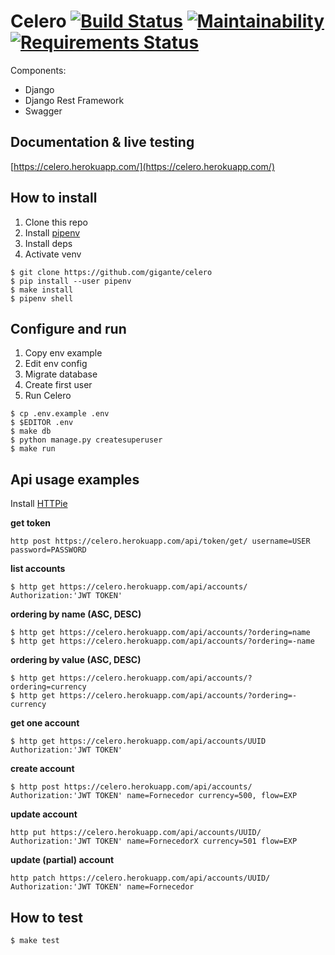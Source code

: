 # Celero [![Build Status](https://travis-ci.com/gigante/celero.svg?token=TjraJrya6tP6gQkwQ3xk&branch=master)](https://travis-ci.com/gigante/celero) [![Maintainability](https://api.codeclimate.com/v1/badges/4934f9263ab5e221c4b3/maintainability)](https://codeclimate.com/repos/5c7fd947c1be5c29740034fd/maintainability) [![Requirements Status](https://requires.io/github/gigante/celero/requirements.svg?branch=master)](https://requires.io/github/gigante/celero/requirements/?branch=master)

Components:
- Django
- Django Rest Framework
- Swagger

## Documentation & live testing

[https://celero.herokuapp.com/](https://celero.herokuapp.com/)

## How to install

1. Clone this repo
2. Install [pipenv](https://github.com/pypa/pipenv)
3. Install deps
4. Activate venv

```
$ git clone https://github.com/gigante/celero
$ pip install --user pipenv
$ make install
$ pipenv shell
```

## Configure and run

1. Copy env example
2. Edit env config
3. Migrate database
4. Create first user
4. Run Celero

```
$ cp .env.example .env
$ $EDITOR .env
$ make db
$ python manage.py createsuperuser
$ make run
```

## Api usage examples

Install [HTTPie](https://httpie.org)

**get token**

```
http post https://celero.herokuapp.com/api/token/get/ username=USER password=PASSWORD
```

**list accounts**

```
$ http get https://celero.herokuapp.com/api/accounts/ Authorization:'JWT TOKEN'
```

**ordering by name (ASC, DESC)**

```
$ http get https://celero.herokuapp.com/api/accounts/?ordering=name
$ http get https://celero.herokuapp.com/api/accounts/?ordering=-name
```

**ordering by value (ASC, DESC)**

```
$ http get https://celero.herokuapp.com/api/accounts/?ordering=currency
$ http get https://celero.herokuapp.com/api/accounts/?ordering=-currency
```

**get one account**

```
$ http get https://celero.herokuapp.com/api/accounts/UUID Authorization:'JWT TOKEN'
```

**create account**

```
$ http post https://celero.herokuapp.com/api/accounts/ Authorization:'JWT TOKEN' name=Fornecedor currency=500, flow=EXP
```

**update account**

```
http put https://celero.herokuapp.com/api/accounts/UUID/ Authorization:'JWT TOKEN' name=FornecedorX currency=501 flow=EXP
```

**update (partial) account**

```
http patch https://celero.herokuapp.com/api/accounts/UUID/ Authorization:'JWT TOKEN' name=Fornecedor
```

## How to test

```
$ make test
```
